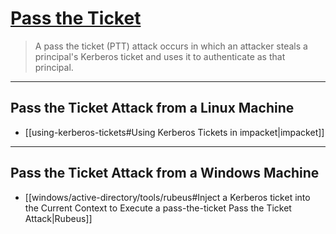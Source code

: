 # [Pass the Ticket](https://book.hacktricks.xyz/windows/active-directory-methodology/pass-the-ticket)

> A pass the ticket (PTT) attack occurs in which an attacker steals a principal's Kerberos ticket and uses it to authenticate as that principal.

---

## Pass the Ticket Attack from a Linux Machine

- [[using-kerberos-tickets#Using Kerberos Tickets in impacket|impacket]]

---

## Pass the Ticket Attack from a Windows Machine

- [[windows/active-directory/tools/rubeus#Inject a Kerberos ticket into the Current Context to Execute a pass-the-ticket Pass the Ticket Attack|Rubeus]]